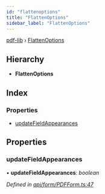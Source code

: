 ```yaml
---
id: "flattenoptions"
title: "FlattenOptions"
sidebar_label: "FlattenOptions"
---
```


[pdf-lib](../index.md) › [FlattenOptions](flattenoptions.md)

## Hierarchy

* **FlattenOptions**

## Index

### Properties

* [updateFieldAppearances](flattenoptions.md#updatefieldappearances)

## Properties

###  updateFieldAppearances

• **updateFieldAppearances**: *boolean*

*Defined in [api/form/PDFForm.ts:47](https://github.com/Hopding/pdf-lib/blob/e10290a/src/api/form/PDFForm.ts#L47)*
